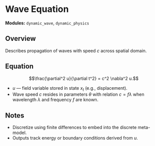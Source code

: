# Wave Equation

**Modules:** `dynamic_wave`, `dynamic_physics`

## Overview

Describes propagation of waves with speed $c$ across spatial domain.

## Equation

$$\frac{\partial^2 u}{\partial t^2} = c^2 \nabla^2 u.$$

- $u$ — field variable stored in state $x_t$ (e.g., displacement).
- Wave speed $c$ resides in parameters $\theta$ with relation $c = f \lambda$ when wavelength $\lambda$ and frequency $f$ are known.

## Notes

- Discretize using finite differences to embed into the discrete meta-model.
- Outputs track energy or boundary conditions derived from $u$.
